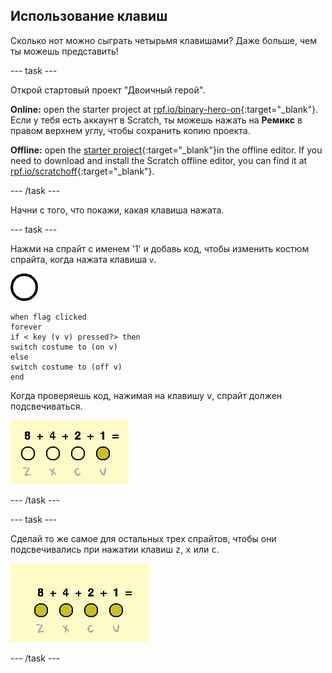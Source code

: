 ## Использование клавиш

Сколько нот можно сыграть четырьмя клавишами? Даже больше, чем ты можешь представить!

\--- task \---

Открой стартовый проект "Двоичный герой".

**Online:** open the starter project at [rpf.io/binary-hero-on](https://rpf.io/binary-hero-on){:target="_blank"}. Если у тебя есть аккаунт в Scratch, ты можешь нажать на **Ремикс** в правом верхнем углу, чтобы сохранить копию проекта.

**Offline:** open the [starter project](https://rpf.io/p/en/binary-hero-go){:target="_blank"}in the offline editor. If you need to download and install the Scratch offline editor, you can find it at [rpf.io/scratchoff](https://rpf.io/scratchoff){:target="_blank"}.

\--- /task \---

Начни с того, что покажи, какая клавиша нажата.

\--- task \---

Нажми на спрайт с именем '1' и добавь код, чтобы изменить костюм спрайта, когда нажата клавиша `v`.

![костюм](images/1.png)

```blocks3
when flag clicked
forever
if < key (v v) pressed?> then
switch costume to (on v)
else
switch costume to (off v)
end
```

Когда проверяешь код, нажимая на клавишу <kbd>v</kbd>, спрайт должен подсвечиваться.

![Проверка клавиши v](images/1-test.png)

\--- /task \---

\--- task \---

Сделай то же самое для остальных трех спрайтов, чтобы они подсвечивались при нажатии клавиш <kbd>z</kbd>, <kbd>х</kbd> или <kbd>с</kbd>.

![Все клавиши нажаты](images/all-key-presses.png)

\--- /task \---